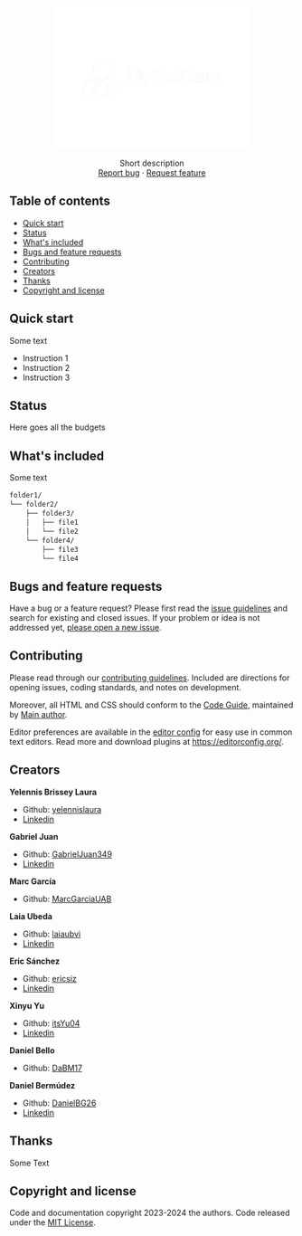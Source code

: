 <p align="center">
  <a href="https://github.com/GabrielJuan349/MyPetCare">
    <img alt="Logo" src="assets/logo/nombreLogoSinFondo.png" width=350 height=250>
  </a>

  <p align="center">
    Short description
    <br>
    <a href="https://github.com/GabrielJuan349/MyPetCare/issues/new?template=bug.md">Report bug</a>
    ·
    <a href="https://github.com/GabrielJuan349/MyPetCare/issues/new?template=feature.md&labels=feature">Request feature</a>
  </p>
</p>


## Table of contents

- [Quick start](#quick-start)
- [Status](#status)
- [What's included](#whats-included)
- [Bugs and feature requests](#bugs-and-feature-requests)
- [Contributing](#contributing)
- [Creators](#creators)
- [Thanks](#thanks)
- [Copyright and license](#copyright-and-license)


## Quick start

Some text

- Instruction 1
- Instruction 2
- Instruction 3

## Status

Here goes all the budgets

## What's included

Some text

```text
folder1/
└── folder2/
    ├── folder3/
    │   ├── file1
    │   └── file2
    └── folder4/
        ├── file3
        └── file4
```

## Bugs and feature requests

Have a bug or a feature request? Please first read the [issue guidelines](https://github.com/GabrielJuan349/MyPetCare/blob/master/CONTRIBUTING.md) and search for existing and closed issues. If your problem or idea is not addressed yet, [please open a new issue](https://github.com/GabrielJuan349/MyPetCare/issues/new).

## Contributing

Please read through our [contributing guidelines](https://github.com/GabrielJuan349/MyPetCare/blob/master/CONTRIBUTING.md). Included are directions for opening issues, coding standards, and notes on development.

Moreover, all HTML and CSS should conform to the [Code Guide](https://github.com/mdo/code-guide), maintained by [Main author](https://github.com/usernamemainauthor).

Editor preferences are available in the [editor config](https://github.com/GabrielJuan349/MyPetCare/blob/master/.editorconfig) for easy use in common text editors. Read more and download plugins at <https://editorconfig.org/>.

## Creators

**Yelennis Brissey Laura**

- Github: [yelennislaura](https://github.com/yelennislaura)
- [Linkedin](https://www.linkedin.com/in/yelennis-brissey-laura-rodriguez-548b94277/)

**Gabriel Juan**

- Github: [GabrielJuan349](https://github.com/GabrielJuan349)
- [Linkedin](https://www.linkedin.com/in/gabi-juan)


**Marc García**

- Github: [MarcGarciaUAB](https://github.com/MarcGarciaUAB)
<!-- - [Linkedin](https://www.linkedin.com/in/) -->

**Laia Ubeda**

- Github: [laiaubvi](https://github.com/laiaubvi)
- [Linkedin](https://www.linkedin.com/in/laia-úbeda-vivet-1445b6354)

**Eric Sánchez**

- Github: [ericsiz](https://github.com/ericsiz)
- [Linkedin](https://www.linkedin.com/in/eric-sánchez-ibañez-de-zuazo-70b747229)

**Xinyu Yu**

- Github: [itsYu04](https://github.com/itsYu04)
- [Linkedin](https://www.linkedin.com/in/x-yu)

**Daniel Bello**

- Github: [DaBM17](https://github.com/DaBM17)
<!-- - [Linkedin](https://www.linkedin.com/in/) -->

**Daniel Bermúdez**

- Github: [DanielBG26](https://github.com/DanielBG26)
- [Linkedin](https://www.linkedin.com/in/daniel-bermudez-galvan-135702244/)

## Thanks

Some Text

## Copyright and license

Code and documentation copyright 2023-2024 the authors. Code released under the [MIT License](https://github.com/GabrielJuan349/MyPetCare/blob/master/LICENSE).
